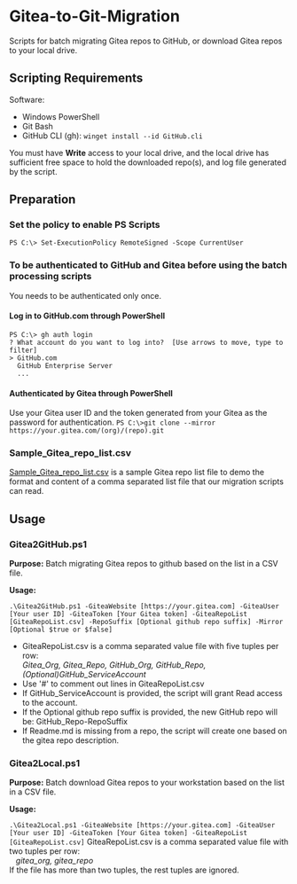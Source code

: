 # Gitea-to-Git-Migration
Scripts for batch migrating Gitea repos to GitHub, or download Gitea repos to your local drive.

## Scripting Requirements
Software:
- Windows PowerShell
- Git Bash
- GitHub CLI (gh): `winget install --id GitHub.cli`

You must have **Write** access to your local drive, and the local drive has sufficient free space to hold the downloaded repo(s), and log file generated by the script.

## Preparation

### Set the policy to enable PS Scripts
`PS C:\> Set-ExecutionPolicy RemoteSigned -Scope CurrentUser`

### To be authenticated to GitHub and Gitea before using the batch processing scripts
You needs to be authenticated only once.

#### Log in to GitHub.com through PowerShell

```
PS C:\> gh auth login
? What account do you want to log into?  [Use arrows to move, type to filter]
> GitHub.com
  GitHub Enterprise Server
  ...
```

#### Authenticated by Gitea through PowerShell

Use your Gitea user ID and the token generated from your Gitea as the password for authentication.
`PS C:\>git clone --mirror https://your.gitea.com/(org)/(repo).git`

### Sample_Gitea_repo_list.csv
[Sample_Gitea_repo_list.csv](https://github.com/bcgov/operational-utilities/blob/main/gitea-to-github-migration/Sample_Gitea_repo_list.csv) is a sample Gitea repo list file to demo the format and content of a comma separated list file that our migration scripts can read.

## Usage

### Gitea2GitHub.ps1
**Purpose:** Batch migrating Gitea repos to github based on the list in a CSV file.

**Usage:**

`.\Gitea2GitHub.ps1 -GiteaWebsite [https://your.gitea.com] -GiteaUser [Your user ID] -GiteaToken [Your Gitea token] -GiteaRepoList [GiteaRepoList.csv] -RepoSuffix [Optional github repo suffix] -Mirror [Optional $true or $false]`
- GiteaRepoList.csv is a comma separated value file with five tuples per row: <br>*Gitea_Org, Gitea_Repo, GitHub_Org, GitHub_Repo, (Optional)GitHub_ServiceAccount*
- Use '#' to comment out lines in GiteaRepoList.csv
- If GitHub_ServiceAccount is provided, the script will grant Read access to the account.
- If the Optional github repo suffix is provided, the new GitHub repo will be:  GitHub_Repo-RepoSuffix
- If Readme.md is missing from a repo, the script will create one based on the gitea repo description.

### Gitea2Local.ps1
**Purpose:** Batch download Gitea repos to your workstation based on the list in a CSV file.

**Usage:**

`.\Gitea2Local.ps1 -GiteaWebsite [https://your.gitea.com] -GiteaUser [Your user ID] -GiteaToken [Your Gitea token] -GiteaRepoList [GiteaRepoList.csv]`
GiteaRepoList.csv is a comma separated value file with two tuples per row: 
<br>&nbsp;&nbsp;&nbsp;*gitea_org, gitea_repo*<br>
If the file has more than two tuples, the rest tuples are ignored.

